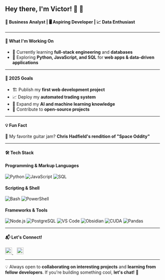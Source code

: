 ## Hey there, I'm Victor! 👋 🚀  

#### 🧠 Business Analyst | 🖥️ Aspiring Developer | 📈 Data Enthusiast  

---

#### 🚀 What I'm Working On  

- 🌱 Currently learning **full-stack engineering** and **databases**  
- 🔧 Exploring **Python, JavaScript, and SQL** for **web apps & data-driven applications**  

---

#### 🎯 2025 Goals  

- 🏗️ Publish my **first web development project**  
- 📈 Deploy my **automated trading system**  
- 🧠 Expand my **AI and machine learning knowledge**  
- 🚀 Contribute to **open-source projects**  

---

#### 💡 Fun Fact  

🎸 My favorite guitar jam? **Chris Hadfield's rendition of "Space Oddity"**

---

#### 🛠️ Tech Stack  

#### **Programming & Markup Languages**  
![Python](https://img.shields.io/badge/-Python-3776AB?style=flat-square&logo=python&logoColor=white)  ![JavaScript](https://img.shields.io/badge/-JavaScript-F7DF1E?style=flat-square&logo=javascript&logoColor=black)  ![SQL](https://img.shields.io/badge/-SQL-4479A1?style=flat-square&logo=mysql&logoColor=white) 

#### **Scripting & Shell**  
![Bash](https://img.shields.io/badge/-Bash-4EAA25?style=flat-square&logo=gnu-bash&logoColor=white)  ![PowerShell](https://img.shields.io/badge/-PowerShell-5391FE?style=flat-square&logo=powershell&logoColor=white)  

#### **Frameworks & Tools**  
![Node.js](https://img.shields.io/badge/-Node.js-339933?style=flat-square&logo=node.js&logoColor=white)  ![PostgreSQL](https://img.shields.io/badge/-PostgreSQL-336791?style=flat-square&logo=postgresql&logoColor=white)  ![VS Code](https://img.shields.io/badge/-VS_Code-007ACC?style=flat-square&logo=visualstudiocode&logoColor=white)  ![Obsidian](https://img.shields.io/badge/-Obsidian-483699?style=flat-square&logo=obsidian&logoColor=white)  ![CUDA](https://img.shields.io/badge/-CUDA-76B900?style=flat-square&logo=nvidia&logoColor=white) ![Pandas](https://img.shields.io/badge/-Pandas-150458?style=flat-square&logo=pandas&logoColor=white)  

---

#### 📬 Let's Connect!  

<p align="left">
  <a href="https://www.linkedin.com/in/victordu577/" target="_blank">
    <img alt="LinkedIn" src="https://cdn-icons-png.flaticon.com/512/174/174857.png" width="22px" />
  </a>
  &nbsp;&nbsp;
  <a href="https://github.com/victorakabustedbangs" target="_blank">
    <img alt="GitHub" src="https://cdn-icons-png.flaticon.com/512/25/25231.png" width="22px" />
  </a>
</p>

---

💡 Always open to **collaborating on interesting projects** and **learning from fellow developers**. If you're building something cool, **let's chat!** 🚀  
